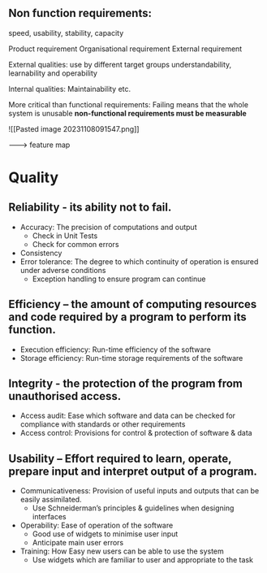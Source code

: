 ## Non function requirements:
speed, usability, stability, capacity

Product requirement
Organisational requirement
External requirement

External qualities:
	use by different target groups
	understandability, learnability and operability

Internal qualities:
	Maintainability etc.

More critical than functional requirements:
	Failing means that the whole system is unusable
	**non-functional requirements must be measurable**

![[Pasted image 20231108091547.png]]

---> feature map
# Quality
## Reliability - its ability not to fail.
-  Accuracy: The precision of computations and output
	-  Check in Unit Tests
	-  Check for common errors
-  Consistency
-  Error tolerance: The degree to which continuity of operation is ensured under adverse conditions
	-  Exception handling to ensure program can continue
## Efficiency – the amount of computing resources and code required by a program to perform its function.
-  Execution efficiency: Run-time efficiency of the software
-  Storage efficiency: Run-time storage requirements of the software
## Integrity - the protection of the program from unauthorised access.
-  Access audit: Ease which software and data can be checked for compliance with standards or other requirements
-  Access control: Provisions for control & protection of software & data
## Usability – Effort required to learn, operate, prepare input and interpret output of a program.
-  Communicativeness: Provision of useful inputs and outputs that can be easily assimilated.
	- Use Schneiderman’s principles & guidelines when designing interfaces
-  Operability: Ease of operation of the software
	- Good use of widgets to minimise user input
	- Anticipate main user errors
-  Training: How Easy new users can be able to use the system
	- Use widgets which are familiar to user and appropriate to the task

